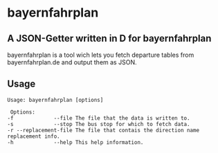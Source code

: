 bayernfahrplan
==============

A JSON-Getter written in D for bayernfahrplan
---------------------------------------------

bayernfahrplan is a tool wich lets you fetch departure tables from
bayernfahrplan.de and output them as JSON.

Usage
-----

```
Usage: bayernfahrplan [options]

 Options:
-f             --file The file that the data is written to.
-s             --stop The bus stop for which to fetch data.
-r --replacement-file The file that contais the direction name replacement info.
-h             --help This help information.
```